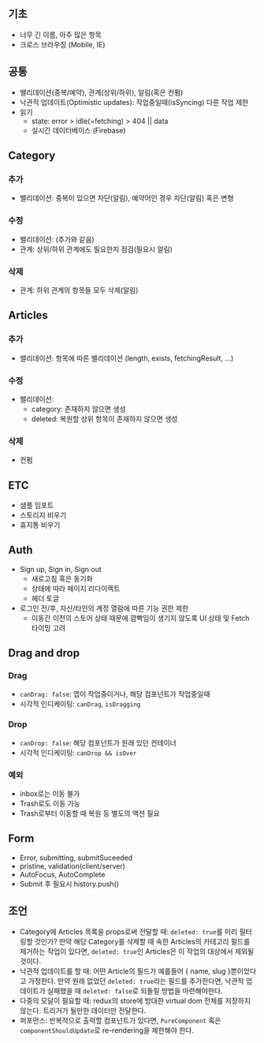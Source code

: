 ## 기초
* 너무 긴 이름, 아주 많은 항목
* 크로스 브라우징 (Mobile, IE)


## 공통
* 밸리데이션(중복/예약), 관계(상위/하위), 알림(혹은 컨펌)
* 낙관적 업데이트(Optimistic updates): 작업중일때(isSyncing) 다른 작업 제한
* 읽기
  - state: error > idle(=fetching) > 404 || data
  - 실시간 데이터베이스 (Firebase)


## Category
### 추가
* 밸리데이션: 중복이 있으면 차단(알림), 예약어인 경우 차단(알림) 혹은 변형

### 수정
* 밸리데이션: (추가와 같음)
* 관계: 상위/하위 관계에도 필요한지 점검(필요시 알림)

### 삭제
* 관계: 하위 관계의 항목들 모두 삭제(알림)


## Articles
### 추가
* 밸리데이션: 항목에 따른 밸리데이션 (length, exists, fetchingResult, ...)

### 수정
* 밸리데이션:
  - category: 존재하지 않으면 생성
  - deleted: 복원할 상위 항목이 존재하지 않으면 생성

### 삭제
* 컨펌


## ETC
* 샘플 임포트
* 스토리지 비우기
* 휴지통 비우기


## Auth
* Sign up, Sign in, Sign out
  - 새로고침 혹은 동기화
  - 상태에 따라 페이지 리다이렉트
  - 헤더 토글
* 로그인 전/후, 자신/타인의 계정 열람에 따른 기능 권한 제한
  - 이동간 이전의 스토어 상태 때문에 깜빡임이 생기지 않도록 UI 상태 및 Fetch 타이밍 고려


## Drag and drop
### Drag
* `canDrag: false`: 앱이 작업중이거나, 해당 컴포넌트가 작업중일때
* 시각적 인디케이팅: `canDrag`, `isDragging`

### Drop
* `canDrop: false`: 해당 컴포넌트가 원래 있던 컨테이너
* 시각적 인디케이팅: `canDrop && isOver`

### 예외
* inbox로는 이동 불가
* Trash로도 이동 가능
* Trash로부터 이동할 때 복원 등 별도의 액션 필요


## Form
* Error, submitting, submitSuceeded
* pristine, validation(client/server)
* AutoFocus, AutoComplete
* Submit 후 필요시 history.push()


## 조언
* Category에 Articles 목록을 props로써 전달할 때: `deleted: true`를 미리 필터링할 것인가? 만약 해당 Category를 삭제할 때 속한 Articles의 카테고리 필드를 제거하는 작업이 있다면, `deleted: true`인 Articles은 이 작업의 대상에서 제외될 것이다.
* 낙관적 업데이트를 할 때: 어떤 Article의 필드가 예를들어 { name, slug }뿐이었다고 가정한다. 만약 원래 없었던 `deleted: true`라는 필드를 추가한다면, 낙관적 업데이트가 실패했을 때 `deleted: false`로 되돌릴 방법을 마련해야한다.
* 다중의 모달이 필요할 때: redux의 store에 방대한 virtual dom 전체를 저장하지 않는다. 트리거가 될만한 데이터만 전달한다.
* 퍼포먼스: 반복적으로 출력할 컴포넌트가 있다면, `PureComponent` 혹은 `componentShouldUpdate`로 re-rendering을 제한해야 한다.
